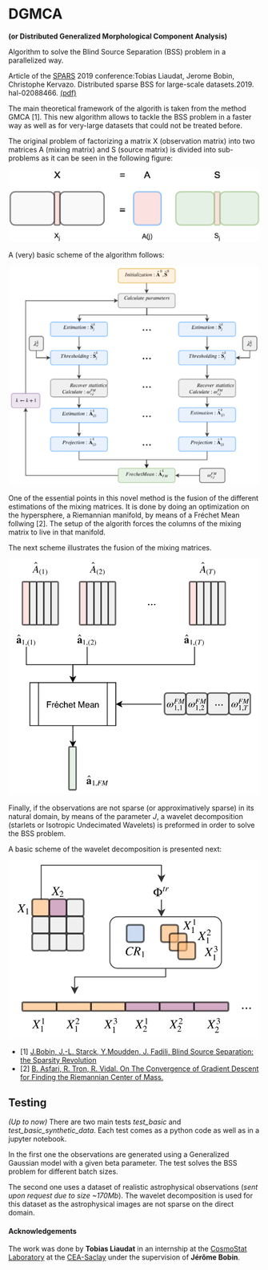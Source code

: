 # DGMCA
**(or Distributed Generalized Morphological Component Analysis)**

Algorithm to solve the Blind Source Separation (BSS) problem in a parallelized way.

Article of the [SPARS](http://www.spars-workshop.org/en/index.html) 2019 conference:Tobias Liaudat, Jerome Bobin, Christophe Kervazo. Distributed sparse BSS for large-scale datasets.2019. hal-02088466. [(pdf)](https://hal.archives-ouvertes.fr/hal-02088466/document)

The main theoretical framework of the algorith is taken from the method GMCA [1]. This new algorithm allows to tackle the BSS problem in a faster way as well as for very-large datasets that could not be treated before. 

The original problem of factorizing a matrix X (observation matrix) into two matrices A (mixing matrix) and S (source matrix) is divided into sub-problems as it can be seen in the following figure:

<p align="center">
  <img src="./Fig/v1.png?raw=true" width="500" title="hover text">
</p>

A (very) basic scheme of the algorithm follows:

<p align="center">
  <img src="./Fig/dgmca2_schema.png?raw=true" width="500" title="hover text">
</p>

One of the essential points in this novel method is the fusion of the different estimations of the mixing matrices. It is done by doing an optimization on the hypersphere, a Riemannian manifold, by means of a Fréchet Mean follwing [2]. The setup of the algorith forces the columns of the mixing matrix to live in that manifold. 

The next scheme illustrates the fusion of the mixing matrices.

<p align="center">
  <img src="./Fig/ill_frechetmean.png?raw=true" width="500" title="hover text">
</p>

Finally, if the observations are not sparse (or approximatively sparse) in its natural domain, by means of the parameter *J*, a wavelet decomposition (starlets or Isotropic Undecimated Wavelets) is preformed in order to solve the BSS problem.

A basic scheme of the wavelet decomposition is presented next:

<p align="center">
  <img src="./Fig/transform_decomp.png?raw=true" width="500" title="hover text">
</p>


* [1] [J.Bobin, J.-L. Starck, Y.Moudden, J. Fadili, Blind Source Separation: the Sparsity Revolution](http://jbobin.cosmostat.org/docs/aiep08.pdf)
* [2] [B. Asfari, R. Tron, R. Vidal. On The Convergence of Gradient Descent for Finding the Riemannian Center of Mass.](https://arxiv.org/pdf/1201.0925.pdf)


## Testing

*(Up to now)* There are two main tests *test_basic* and *test_basic_synthetic_data*. Each test comes as a python code as well as in a jupyter notebook.

In the first one the observations are generated using a Generalized Gaussian model with a given beta parameter. The test solves the BSS problem for different batch sizes.

The second one uses a dataset of realistic astrophysical observations (*sent upon request due to size ~170Mb*). The wavelet decomposition is used for this dataset as the astrophysical images are not sparse on the direct domain.


#### Acknowledgements
The work was done by **Tobias Liaudat** in an internship at the [CosmoStat Laboratory](http://www.cosmostat.org/) at the [CEA-Saclay](http://www.cea.fr/) under the supervision of **Jérôme Bobin**.
